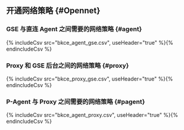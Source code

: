 ## 开通网络策略 {#Opennet}
### GSE 与直连 Agent 之间需要的网络策略 {#agent}

{% includeCsv src="bkce_agent_gse.csv", useHeader="true" %}{% endincludeCsv %}

### Proxy 和 GSE 后台之间的网络策略 {#proxy}

{% includeCsv src="bkce_proxy_gse.csv", useHeader="true" %}{% endincludeCsv %}

### P-Agent 与 Proxy 之间需要的网络策略 {#pagent}

{% includeCsv src="bkce_agent_proxy.csv",  useHeader="true" %}{% endincludeCsv %}
